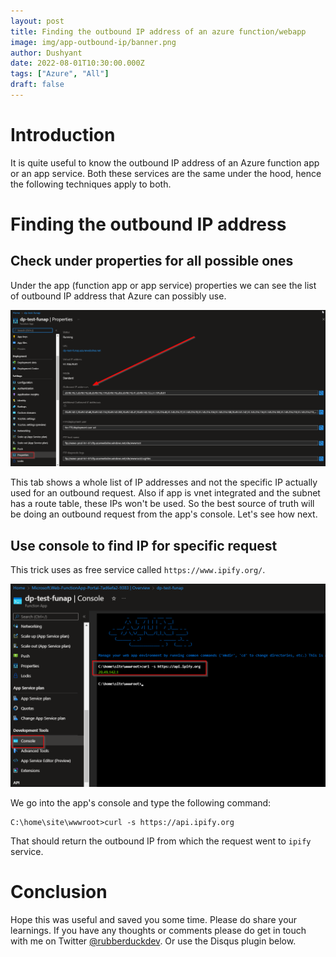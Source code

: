 ```yaml
---
layout: post
title: Finding the outbound IP address of an azure function/webapp
image: img/app-outbound-ip/banner.png
author: Dushyant
date: 2022-08-01T10:30:00.000Z
tags: ["Azure", "All"]
draft: false
---
```

# Introduction
It is quite useful to know the outbound IP address of an Azure function app or an app service. Both these services are the same under the hood, hence the following techniques apply to both.


# Finding the outbound IP address

## Check under properties for all possible ones

Under the app (function app or app service) properties we can see the list of outbound IP address that Azure can possibly use.

![Properties tab](./img/app-outbound-ip/properties.png)

This tab shows a whole list of IP addresses and not the specific IP actually used for an outbound request. Also if app is vnet integrated and the subnet has a route table, these IPs won't be used. So the best source of truth will be doing an outbound request from the app's console. Let's see how next.

## Use console to find IP for specific request

This trick uses as free service called `https://www.ipify.org/`.

![Console tab](./img/app-outbound-ip/console.png)

We go into the app's console and type the following command:

```
C:\home\site\wwwroot>curl -s https://api.ipify.org
```

That should return the outbound IP from which the request went to `ipify` service.

# Conclusion
Hope this was useful and saved you some time. Please do share your learnings. If you have any thoughts or comments please do get in touch with me on Twitter [@rubberduckdev](https://twitter.com/rubberduckdev). Or use the Disqus plugin below.
